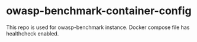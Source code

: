 # owasp-benchmark-container-config
This repo is used for owasp-benchmark instance. Docker compose file has healthcheck enabled.
